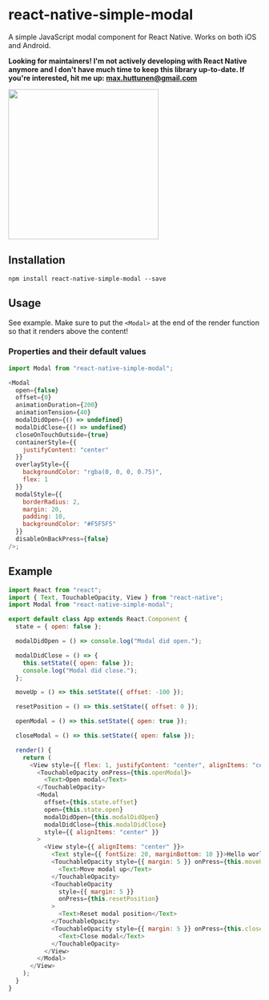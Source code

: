 # react-native-simple-modal

A simple JavaScript modal component for React Native. Works on both iOS and Android.

**Looking for maintainers! I'm not actively developing with React Native anymore and I don't have much time to keep this library up-to-date. If you're interested, hit me up: max.huttunen@gmail.com**

<img src="https://i.imgur.com/EiwkCWn.gif" width="300" />

## Installation

`npm install react-native-simple-modal --save`

## Usage

See example. Make sure to put the `<Modal>` at the end of the render function so that it renders above the content!

### Properties and their default values

```javascript
import Modal from "react-native-simple-modal";

<Modal
  open={false}
  offset={0}
  animationDuration={200}
  animationTension={40}
  modalDidOpen={() => undefined}
  modalDidClose={() => undefined}
  closeOnTouchOutside={true}
  containerStyle={{
    justifyContent: "center"
  }}
  overlayStyle={{
    backgroundColor: "rgba(0, 0, 0, 0.75)",
    flex: 1
  }}
  modalStyle={{
    borderRadius: 2,
    margin: 20,
    padding: 10,
    backgroundColor: "#F5F5F5"
  }}
  disableOnBackPress={false}
/>;
```

## Example

```javascript
import React from "react";
import { Text, TouchableOpacity, View } from "react-native";
import Modal from "react-native-simple-modal";

export default class App extends React.Component {
  state = { open: false };

  modalDidOpen = () => console.log("Modal did open.");

  modalDidClose = () => {
    this.setState({ open: false });
    console.log("Modal did close.");
  };

  moveUp = () => this.setState({ offset: -100 });

  resetPosition = () => this.setState({ offset: 0 });

  openModal = () => this.setState({ open: true });

  closeModal = () => this.setState({ open: false });

  render() {
    return (
      <View style={{ flex: 1, justifyContent: "center", alignItems: "center" }}>
        <TouchableOpacity onPress={this.openModal}>
          <Text>Open modal</Text>
        </TouchableOpacity>
        <Modal
          offset={this.state.offset}
          open={this.state.open}
          modalDidOpen={this.modalDidOpen}
          modalDidClose={this.modalDidClose}
          style={{ alignItems: "center" }}
        >
          <View style={{ alignItems: "center" }}>
            <Text style={{ fontSize: 20, marginBottom: 10 }}>Hello world!</Text>
            <TouchableOpacity style={{ margin: 5 }} onPress={this.moveUp}>
              <Text>Move modal up</Text>
            </TouchableOpacity>
            <TouchableOpacity
              style={{ margin: 5 }}
              onPress={this.resetPosition}
            >
              <Text>Reset modal position</Text>
            </TouchableOpacity>
            <TouchableOpacity style={{ margin: 5 }} onPress={this.closeModal}>
              <Text>Close modal</Text>
            </TouchableOpacity>
          </View>
        </Modal>
      </View>
    );
  }
}
```
